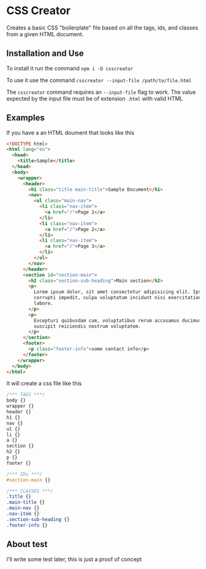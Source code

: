 # CSS Creator
Creates a basic CSS "boilerplate" file based on all the tags, ids, and classes from a given HTML document.

## Installation and Use
To install it run the command
`npm i -D csscreator`

To use it use the command 
`csscreator --input-file /path/to/file.html`

The `csscreator` command requires an `--input-file` flag to work. The value expected by the input file must be of extension `.html` with valid HTML

## Examples
If you have a an HTML doument that looks like this

```html
<!DOCTYPE html>
<html lang="en">
  <head>
    <title>Sample</title>
  </head>
  <body>
    <wrapper>
      <header>
        <h1 class="title main-title">Sample Document</h1>
        <nav>
          <ul class="main-nav">
            <li class="nav-item">
              <a href="/">Page 1</a>
            </li>
            <li class="nav-item">
              <a href="/">Page 2</a>
            </li>
            <li class="nav-item">
              <a href="/">Page 3</a>
            </li>
          </ul>
        </nav>
      </header>
      <section id="section-main">
        <h2 class="section-sub-heading">Main section</h2>
        <p>
          Lorem ipsum dolor, sit amet consectetur adipisicing elit. Ipsum
          corrupti impedit, culpa voluptatum incidunt nisi exercitationem ad
          labore.
        </p>
        <p>
          Excepturi quibusdam cum, voluptatibus rerum accusamus ducimus debitis
          suscipit reiciendis nostrum voluptatem.
        </p>
      </section>
      <footer>
        <p class="footer-info">some contact info</p>
      </footer>
    </wrapper>
  </body>
</html>
```

It will create a css file like this 

```css
/*** TAGS ***/
body {}
wrapper {}
header {}
h1 {}
nav {}
ul {}
li {}
a {}
section {}
h2 {}
p {}
footer {}

/*** IDs ***/
#section-main {}

/*** CLASSES ***/
.title {}
.main-title {}
.main-nav {}
.nav-item {}
.section-sub-heading {}
.footer-info {}

```

## About test
I'll write some test later, this is just a proof of concept